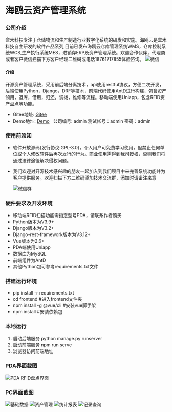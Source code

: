 # 海鸥云资产管理系统

### 公司介绍
盒木科技专注于仓储物流和生产制造行业数字化系统的研发和实施。海鸥云是盒木科技自主研发的软件产品系列,目前已发布海鸥云仓库管理系统WMS，仓库控制系统WCS,生产执行系统MES，进销存ERP及资产管理系统。欢迎合作伙伴，代理商或者客户微信扫描下方客户经理二维码或电话18761717855体验咨询。
![微信](https://gitee.com/haioucloud/erp/raw/master/img/%E5%BE%AE%E4%BF%A1.png)

#### 介绍
开源资产管理系统，采用前后端分离技术，api使用restful协议，方便二次开发，后端使用Python，Django，DRF等技术，前端代码使用AntD进行构建，包含资产领用，退库，借用，归还，调拨，维修等流程。移动端使用Uniapp，包含RFID资产盘点等功能。
* Gitee地址: [Gitee](https://gitee.com/haioucloud/ams)
* Demo地址: [Demo](http://114.218.158.78:14448/) &nbsp;&nbsp;公司编号: admin  测试帐号：admin  密码：admin

### 使用前须知
* 软件开放源码(发行协议:GPL-3.0)，个人用户可免费学习使用，但禁止任何单位或个人修改软件后再次发行的行为。商业使用需得到我司授权，否则我们将通过法律途径解决侵权问题。
* 我们欢迎对开源技术感兴趣的朋友一起加入到我们项目中来完善系统功能并为客户提供服务。欢迎扫描下方二维码添加技术交流群，添加时请备注来意

   ![微信群](https://gitee.com/haioucloud/erp/raw/master/img/%E5%BE%AE%E4%BF%A1%E7%BE%A4.png)
   
### 硬件要求及开发环境
* 移动端RFID扫描功能需指定型号PDA，请联系作者购买
* Python版本为V3.9+
* Django版本为V3.2+
* Django-rest-framework版本为V3.12+
* Vue版本为2.6+
* PDA端使用Uniapp
* 数据库为MySQL
* 前端组件为AntD
* 其他Python包可参考requirements.txt文件

### 搭建运行环境
* pip install -r requirements.txt
* cd frontend  #进入frontend文件夹
* npm install -g @vue/cli  #安装vue脚手架
* npm install  #安装依赖包

### 本地运行
1. 启动后端服务
    python manage.py runserver
2. 启动前端服务
    npm run serve
3. 浏览器访问前端地址

### PDA界面截图
![PDA RFID盘点界面](https://gitee.com/haioucloud/ams/raw/master/img/RFID%E7%9B%98%E7%82%B9.JPG)

### PC界面截图
![基础数据](https://gitee.com/haioucloud/ams/raw/master/img/%E5%9F%BA%E7%A1%80%E6%95%B0%E6%8D%AE.JPG)
![资产管理](https://gitee.com/haioucloud/ams/raw/master/img/%E8%B5%84%E4%BA%A7%E7%AE%A1%E7%90%86.JPG)
![统计报表](https://gitee.com/haioucloud/ams/raw/master/img/%E7%BB%9F%E8%AE%A1%E6%8A%A5%E8%A1%A8.JPG)
![记录查询](https://gitee.com/haioucloud/ams/raw/master/img/%E8%AE%B0%E5%BD%95%E6%9F%A5%E8%AF%A2.JPG)

